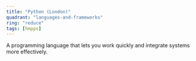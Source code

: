 ```yaml
---
title: "Python (London)"
quadrant: "languages-and-frameworks"
ring: "reduce"
tags: [hmpps]
---
```


A programming language that lets you work quickly and integrate systems more effectively.
